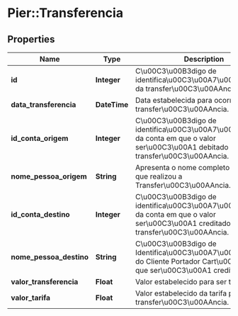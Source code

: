 # Pier::Transferencia

## Properties
Name | Type | Description | Notes
------------ | ------------- | ------------- | -------------
**id** | **Integer** | C\u00C3\u00B3digo de identifica\u00C3\u00A7\u00C3\u00A3o da transfer\u00C3\u00AAncia (id). | [optional] 
**data_transferencia** | **DateTime** | Data estabelecida para ocorrer a transfer\u00C3\u00AAncia. | [optional] 
**id_conta_origem** | **Integer** | C\u00C3\u00B3digo de identifica\u00C3\u00A7\u00C3\u00A3o da conta em que o valor ser\u00C3\u00A1 debitado para a transfer\u00C3\u00AAncia. (id). | [optional] 
**nome_pessoa_origem** | **String** | Apresenta o nome completo da pessoa que realizou a Transfer\u00C3\u00AAncia. | [optional] 
**id_conta_destino** | **Integer** | C\u00C3\u00B3digo de identifica\u00C3\u00A7\u00C3\u00A3o da conta em que o valor ser\u00C3\u00A1 creditado para a transfer\u00C3\u00AAncia. (id). | [optional] 
**nome_pessoa_destino** | **String** | C\u00C3\u00B3digo de Identifica\u00C3\u00A7\u00C3\u00A3o do Cliente Portador Cart\u00C3\u00A3o que ser\u00C3\u00A1 creditado (id). | [optional] 
**valor_transferencia** | **Float** | Valor estabelecido para ser transferido. | [optional] 
**valor_tarifa** | **Float** | Valor estabelecido da tarifa para a transfer\u00C3\u00AAncia. | [optional] 



